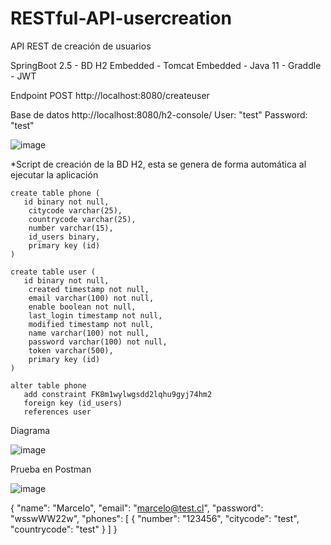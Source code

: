 # RESTful-API-usercreation
API REST de creación de usuarios

SpringBoot 2.5 -
BD H2 Embedded -
Tomcat Embedded -
Java 11 -
Graddle -
JWT

Endpoint POST http://localhost:8080/createuser

Base de datos http://localhost:8080/h2-console/
User: "test"
Password: "test"

![image](https://user-images.githubusercontent.com/69010141/119248218-a9cbf200-bb5d-11eb-98c9-b78a0c3fd634.png)



*Script de creación de la BD H2, esta se genera de forma automática al ejecutar la aplicación

    create table phone (
       id binary not null,
        citycode varchar(25),
        countrycode varchar(25),
        number varchar(15),
        id_users binary,
        primary key (id)
    )

    create table user (
       id binary not null,
        created timestamp not null,
        email varchar(100) not null,
        enable boolean not null,
        last_login timestamp not null,
        modified timestamp not null,
        name varchar(100) not null,
        password varchar(100) not null,
        token varchar(500),
        primary key (id)
    )

    alter table phone 
       add constraint FK8m1wylwgsdd2lqhu9gyj74hm2 
       foreign key (id_users) 
       references user

Diagrama

![image](https://user-images.githubusercontent.com/69010141/119248137-31fdc780-bb5d-11eb-8ede-2b8742fb1767.png)


Prueba en Postman

![image](https://user-images.githubusercontent.com/69010141/119248612-58713200-bb60-11eb-934a-0eec2a1e39d8.png)


{
    "name": "Marcelo",
    "email": "marcelo@test.cl",
    "password": "wsswWW22w",
    "phones": [
        {
            "number": "123456",
            "citycode": "test",
            "countrycode": "test"
        }
    ]
}



  
